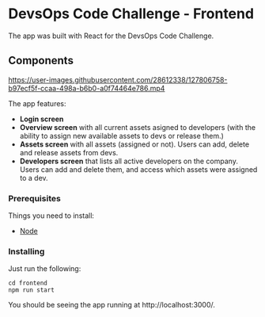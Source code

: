 # DevsOps Code Challenge - Frontend

The app was built with React for the DevsOps Code Challenge.

## Components

https://user-images.githubusercontent.com/28612338/127806758-b97ecf5f-ccaa-498a-b6b0-a0f74464e786.mp4

The app features:

- **Login screen**
- **Overview screen** with all current assets asigned to developers (with the ability to assign new available assets to devs or release them.)
- **Assets screen** with all assets (assigned or not). Users can add, delete and release assets from devs.
- **Developers screen** that lists all active developers on the company. Users can add and delete them, and access which assets were assigned to a dev.

### Prerequisites

Things you need to install:

- [Node](https://nodejs.org/es/)

### Installing

Just run the following:

```
cd frontend
npm run start
```
You should be seeing the app running at http://localhost:3000/.
